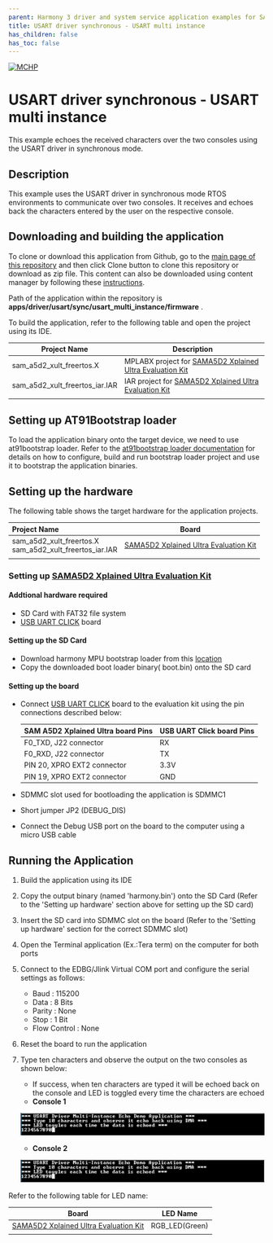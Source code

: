 ```yaml
---
parent: Harmony 3 driver and system service application examples for SAM A5D2 family
title: USART driver synchronous - USART multi instance 
has_children: false
has_toc: false
---
```


[![MCHP](https://www.microchip.com/ResourcePackages/Microchip/assets/dist/images/logo.png)](https://www.microchip.com)

# USART driver synchronous - USART multi instance

This example echoes the received characters over the two consoles using the USART driver in synchronous mode.

## Description

This example uses the USART driver in synchronous mode RTOS environments to communicate over two consoles. It receives and echoes back the characters entered by the user on the respective console.

## Downloading and building the application

To clone or download this application from Github, go to the [main page of this repository](https://github.com/Microchip-MPLAB-Harmony/core_apps_sam_a5d2) and then click Clone button to clone this repository or download as zip file.
This content can also be downloaded using content manager by following these [instructions](https://github.com/Microchip-MPLAB-Harmony/contentmanager/wiki).

Path of the application within the repository is **apps/driver/usart/sync/usart_multi_instance/firmware** .

To build the application, refer to the following table and open the project using its IDE.

| Project Name      | Description                                    |
| ----------------- | ---------------------------------------------- |
| sam_a5d2_xult_freertos.X | MPLABX project for [SAMA5D2 Xplained Ultra Evaluation Kit](https://www.microchip.com/DevelopmentTools/ProductDetails/ATSAMA5D2C-XULT) |
| sam_a5d2_xult_freertos_iar.IAR | IAR project for [SAMA5D2 Xplained Ultra Evaluation Kit](https://www.microchip.com/DevelopmentTools/ProductDetails/ATSAMA5D2C-XULT) |
|||

## Setting up AT91Bootstrap loader

To load the application binary onto the target device, we need to use at91bootstrap loader. Refer to the [at91bootstrap loader documentation](../../../../docs/readme_bootstrap.md) for details on how to configure, build and run bootstrap loader project and use it to bootstrap the application binaries.

## Setting up the hardware

The following table shows the target hardware for the application projects.

| Project Name| Board|
|:---------|:---------:|
| sam_a5d2_xult_freertos.X <br> sam_a5d2_xult_freertos_iar.IAR | [SAMA5D2 Xplained Ultra Evaluation Kit](https://www.microchip.com/DevelopmentTools/ProductDetails/ATSAMA5D2C-XULT) |
|||

### Setting up [SAMA5D2 Xplained Ultra Evaluation Kit](https://www.microchip.com/DevelopmentTools/ProductDetails/ATSAMA5D2C-XULT)

#### Addtional hardware required

- SD Card with FAT32 file system
- [USB UART CLICK](https://www.mikroe.com/usb-uart-click) board

#### Setting up the SD Card

- Download harmony MPU bootstrap loader from this [location](firmware/at91bootstrap_sam_a5d2_xult_freertos.X/binaries/boot.bin)
- Copy the downloaded boot loader binary( boot.bin) onto the SD card

#### Setting up the board

- Connect [USB UART CLICK](https://www.mikroe.com/usb-uart-click) board to the evaluation kit using the pin connections described below:

    | SAM A5D2 Xplained Ultra board Pins | USB UART Click board Pins  |
    | ---------------------------------- | -------------------------- |
    | F0_TXD, J22 connector              | RX                         |
    | F0_RXD, J22 connector              | TX                         |
    | PIN 20, XPRO EXT2 connector        | 3.3V                       |
    | PIN 19, XPRO EXT2 connector        | GND                        |

- SDMMC slot used for bootloading the application is SDMMC1
- Short jumper JP2 (DEBUG_DIS)
- Connect the Debug USB port on the board to the computer using a micro USB cable

## Running the Application

1. Build the application using its IDE
2. Copy the output binary (named 'harmony.bin') onto the SD Card (Refer to the 'Setting up hardware' section above for setting up the SD card)
3. Insert the SD card into SDMMC slot on the board (Refer to the 'Setting up hardware' section for the correct SDMMC slot)
4. Open the Terminal application (Ex.:Tera term) on the computer for both ports
5. Connect to the EDBG/Jlink Virtual COM port and configure the serial settings as follows:
    - Baud : 115200
    - Data : 8 Bits
    - Parity : None
    - Stop : 1 Bit
    - Flow Control : None
6. Reset the board to run the application
7. Type ten characters and observe the output on the two consoles as shown below:
    - If success, when ten characters are typed it will be echoed back on the console and LED is toggled every time the characters are echoed
    - **Console 1**

    ![output_sync_usart_multi_instance_console_1](./images/output_sync_usart_multi_instance_console_1.png)

    - **Console 2**

    ![output_sync_usart_multi_instance_console_2](./images/output_sync_usart_multi_instance_console_2.png)

Refer to the following table for LED name:

| Board | LED Name |
| ----- | -------- |
|  [SAMA5D2 Xplained Ultra Evaluation Kit](https://www.microchip.com/DevelopmentTools/ProductDetails/ATSAMA5D2C-XULT)  | RGB_LED(Green) |
|||
